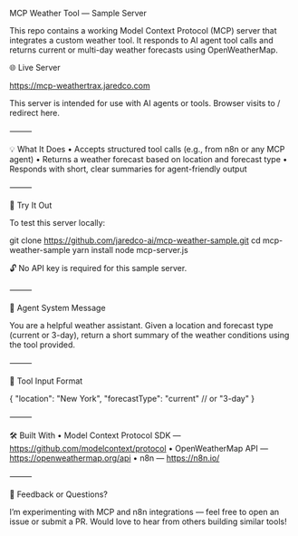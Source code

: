 MCP Weather Tool — Sample Server

This repo contains a working Model Context Protocol (MCP) server that integrates a custom weather tool. It responds to AI agent tool calls and returns current or multi-day weather forecasts using OpenWeatherMap.

🌐 Live Server

https://mcp-weathertrax.jaredco.com

This server is intended for use with AI agents or tools.
Browser visits to / redirect here.

⸻

💡 What It Does
	•	Accepts structured tool calls (e.g., from n8n or any MCP agent)
	•	Returns a weather forecast based on location and forecast type
	•	Responds with short, clear summaries for agent-friendly output

⸻

🚀 Try It Out

To test this server locally:

git clone https://github.com/jaredco-ai/mcp-weather-sample.git
cd mcp-weather-sample
yarn install
node mcp-server.js

🔓 No API key is required for this sample server.

⸻

🧠 Agent System Message

You are a helpful weather assistant. Given a location and forecast type (current or 3-day), return a short summary of the weather conditions using the tool provided.

⸻

🔧 Tool Input Format

{
  "location": "New York",
  "forecastType": "current" // or "3-day"
}


⸻

🛠 Built With
	•	Model Context Protocol SDK — https://github.com/modelcontext/protocol
	•	OpenWeatherMap API — https://openweathermap.org/api
	•	n8n — https://n8n.io/

⸻

🙋 Feedback or Questions?

I’m experimenting with MCP and n8n integrations — feel free to open an issue or submit a PR.
Would love to hear from others building similar tools!

 
